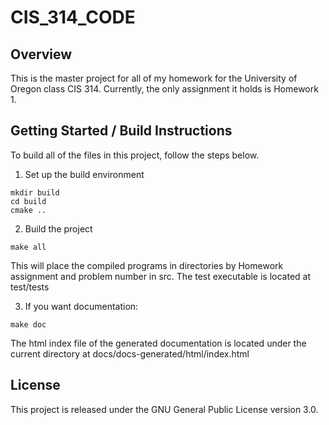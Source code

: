 # CIS_314_CODE

## Overview
This is the master project for all of my homework for the University of Oregon
class CIS 314.  Currently, the only assignment it holds is Homework 1.


## Getting Started / Build Instructions
To build all of the files in this project, follow the steps below.   

1. Set up the build environment
```
mkdir build
cd build
cmake ..
```
2. Build the project
```
make all
```
This will place the compiled programs in directories by Homework assignment and 
problem number in src.  The test executable is located at test/tests

3. If you want documentation:
```
make doc
```
The html index file of the generated documentation is located under the
current directory at docs/docs-generated/html/index.html

## License
This project is released under the GNU General Public License version 3.0.